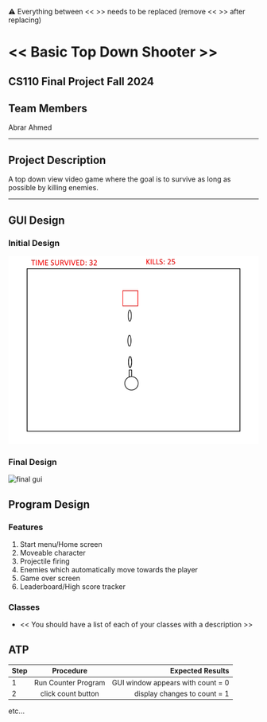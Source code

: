
:warning: Everything between << >> needs to be replaced (remove << >> after replacing)

# << Basic Top Down Shooter >>
## CS110 Final Project  Fall 2024

## Team Members

Abrar Ahmed

***

## Project Description

A top down view video game where the goal is to survive as long as possible by killing enemies.

***    

## GUI Design

### Initial Design

![initial gui](assets/gui.jpg)

### Final Design

![final gui](assets/finalgui.jpg)

## Program Design

### Features

1. Start menu/Home screen
2. Moveable character
3. Projectile firing
4. Enemies which automatically move towards the player
5. Game over screen
6. Leaderboard/High score tracker

### Classes

- << You should have a list of each of your classes with a description >>

## ATP

| Step                 |Procedure             |Expected Results                   |
|----------------------|:--------------------:|----------------------------------:|
|  1                   | Run Counter Program  |GUI window appears with count = 0  |
|  2                   | click count button   | display changes to count = 1      |
etc...
